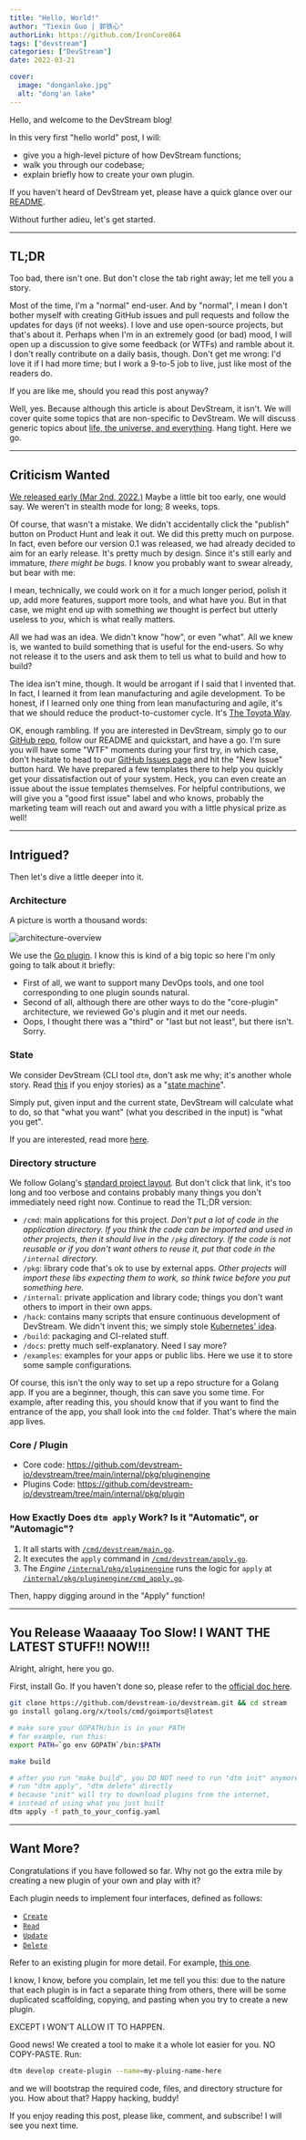 ```yaml
---
title: "Hello, World!"
author: "Tiexin Guo | 郭铁心"
authorLink: https://github.com/IronCore864
tags: ["devstream"]
categories: ["DevStream"]
date: 2022-03-21

cover:
  image: "donganlake.jpg"
  alt: "dong'an lake"
---
```


Hello, and welcome to the DevStream blog!

In this very first "hello world" post, I will:
- give you a high-level picture of how DevStream functions;
- walk you through our codebase;
- explain briefly how to create your own plugin.

If you haven't heard of DevStream yet, please have a quick glance over our [README](https://github.com/devstream-io/devstream).

Without further adieu, let's get started.

---

## TL;DR

Too bad, there isn't one. But don't close the tab right away; let me tell you a story.

Most of the time, I'm a "normal" end-user. And by "normal", I mean I don't bother myself with creating GitHub issues and pull requests and follow the updates for days (if not weeks). I love and use open-source projects, but that's about it. Perhaps when I'm in an extremely good (or bad) mood, I will open up a discussion to give some feedback (or WTFs) and ramble about it. I don't really contribute on a daily basis, though. Don't get me wrong: I'd love it if I had more time; but I work a 9-to-5 job to live, just like most of the readers do.

If you are like me, should you read this post anyway?

Well, yes. Because although this article is about DevStream, it isn't. We will cover quite some topics that are non-specific to DevStream. We will discuss generic topics about [life, the universe, and everything](https://en.wikipedia.org/wiki/42_(number)#The_Hitchhiker's_Guide_to_the_Galaxy). Hang tight. Here we go.

---

## Criticism Wanted

[We released early (Mar 2nd, 2022.)](https://www.producthunt.com/posts/devstream-1) Maybe a little bit too early, one would say. We weren't in stealth mode for long; 8 weeks, tops.

Of course, that wasn't a mistake. We didn't accidentally click the "publish" button on Product Hunt and leak it out. We did this pretty much on purpose. In fact, even before our version 0.1 was released, we had already decided to aim for an early release. It's pretty much by design. Since it's still early and immature, _there might be bugs._ I know you probably want to swear already, but bear with me:

I mean, technically, we could work on it for a much longer period, polish it up, add more features, support more tools, and what have you. But in that case, we might end up with something _we_ thought is perfect but utterly useless to _you_, which is what really matters.

All we had was an idea. We didn't know "how", or even "what". All we knew is, we wanted to build something that is useful for the end-users. So why not release it to the users and ask them to tell us what to build and how to build?

The idea isn't mine, though. It would be arrogant if I said that I invented that. In fact, I learned it from lean manufacturing and agile development. To be honest, if I learned only one thing from lean manufacturing and agile, it's that we should reduce the product-to-customer cycle. It's [The Toyota Way](https://en.wikipedia.org/wiki/The_Toyota_Way).

OK, enough rambling. If you are interested in DevStream, simply go to our [GitHub repo](https://github.com/devstream-io/devstream), follow our README and quickstart, and have a go. I'm sure you will have some "WTF" moments during your first try, in which case, don't hesitate to head to our [GitHub Issues page](https://github.com/devstream-io/devstream/issues) and hit the "New Issue" button hard. We have prepared a few templates there to help you quickly get your dissatisfaction out of your system. Heck, you can even create an issue about the issue templates themselves. For helpful contributions, we will give you a "good first issue" label and who knows, probably the marketing team will reach out and award you with a little physical prize as well!

---

## Intrigued?

Then let's dive a little deeper into it.

### Architecture

A picture is worth a thousand words:

![architecture-overview](./architecture-overview.png)

We use the [Go plugin](https://pkg.go.dev/plugin). I know this is kind of a big topic so here I'm only going to talk about it briefly:

- First of all, we want to support many DevOps tools, and one tool corresponding to one plugin sounds natural.
- Second of all, although there are other ways to do the "core-plugin" architecture, we reviewed Go's plugin and it met our needs.
- Oops, I thought there was a "third" or "last but not least", but there isn't. Sorry.

### State

We consider DevStream (CLI tool `dtm`, don't ask me why; it's another whole story. Read [this](https://github.com/devstream-io/devstream#why-dtm) if you enjoy stories) as a "[state machine](https://en.wikipedia.org/wiki/Finite-state_machine)".

Simply put, given input and the current state, DevStream will calculate what to do, so that "what you want" (what you described in the input) is "what you get".

If you are interested, read more [here](https://github.com/devstream-io/devstream/blob/main/docs/core_concept.md).

### Directory structure

We follow Golang's [standard project layout](https://github.com/golang-standards/project-layout). But don't click that link, it's too long and too verbose and contains probably many things you don't immediately need right now. Continue to read the TL;DR version:

- `/cmd`: main applications for this project. _Don't put a lot of code in the application directory. If you think the code can be imported and used in other projects, then it should live in the `/pkg` directory. If the code is not reusable or if you don't want others to reuse it, put that code in the `/internal` directory._
- `/pkg`: library code that's ok to use by external apps. _Other projects will import these libs expecting them to work, so think twice before you put something here._
- `/internal`: private application and library code; things you don't want others to import in their own apps.
- `/hack`: contains many scripts that ensure continuous development of DevStream. We didn't invent this; we simply stole [Kubernetes' idea](https://github.com/kubernetes/kubernetes/tree/master/hack).
- `/build`: packaging and CI-related stuff.
- `/docs`: pretty much self-explanatory. Need I say more?
- `/examples`: examples for your apps or public libs. Here we use it to store some sample configurations.

Of course, this isn't the only way to set up a repo structure for a Golang app. If you are a beginner, though, this can save you some time. For example, after reading this, you should know that if you want to find the entrance of the app, you shall look into the `cmd` folder. That's where the main app lives.

### Core / Plugin

- Core code: https://github.com/devstream-io/devstream/tree/main/internal/pkg/pluginengine
- Plugins Code: https://github.com/devstream-io/devstream/tree/main/internal/pkg/plugin

### How Exactly Does `dtm apply` Work? Is it "Automatic", or "Automagic"?

1. It all starts with [`/cmd/devstream/main.go`](https://github.com/devstream-io/devstream/blob/main/cmd/devstream/main.go).
2. It executes the `apply` command in [`/cmd/devstream/apply.go`](https://github.com/devstream-io/devstream/blob/main/cmd/devstream/apply.go).
3. The _Engine_ [`/internal/pkg/pluginengine`](https://github.com/devstream-io/devstream/tree/main/internal/pkg/pluginengine) runs the logic for `apply` at [`/internal/pkg/pluginengine/cmd_apply.go`](https://github.com/devstream-io/devstream/blob/main/internal/pkg/pluginengine/cmd_apply.go).

Then, happy digging around in the "Apply" function!

---

## You Release Waaaaay Too Slow! I WANT THE LATEST STUFF!! NOW!!!

Alright, alright, here you go.

First, install Go. If you haven't done so, please refer to the [official doc here](https://go.dev/doc/install).

```bash
git clone https://github.com/devstream-io/devstream.git && cd stream
go install golang.org/x/tools/cmd/goimports@latest

# make sure your GOPATH/bin is in your PATH
# for example, run this:
export PATH=`go env GOPATH`/bin:$PATH

make build

# after you run "make build", you DO NOT need to run "dtm init" anymore
# run "dtm apply", "dtm delete" directly
# because "init" will try to download plugins from the internet,
# instead of using what you just built
dtm apply -f path_to_your_config.yaml
```

---

## Want More?

Congratulations if you have followed so far. Why not go the extra mile by creating a new plugin of your own and play with it?

Each plugin needs to implement four interfaces, defined as follows:
- [`Create`](https://github.com/devstream-io/devstream/blob/main/internal/pkg/pluginengine/plugin.go#L12)
- [`Read`](https://github.com/devstream-io/devstream/blob/main/internal/pkg/pluginengine/plugin.go#L13)
- [`Update`](https://github.com/devstream-io/devstream/blob/main/internal/pkg/pluginengine/plugin.go#L14)
- [`Delete`](https://github.com/devstream-io/devstream/blob/main/internal/pkg/pluginengine/plugin.go#L16)

Refer to an existing plugin for more detail. For example, [this one](https://github.com/devstream-io/devstream/blob/main/cmd/argocd/main.go).

I know, I know, before you complain, let me tell you this: due to the nature that each plugin is in fact a separate thing from others, there will be some duplicated scaffolding, copying, and pasting when you try to create a new plugin.

EXCEPT I WON'T ALLOW IT TO HAPPEN.

Good news! We created a tool to make it a whole lot easier for you. NO COPY-PASTE. Run:

```bash
dtm develop create-plugin --name=my-pluing-name-here
```

and we will bootstrap the required code, files, and directory structure for you. How about that? Happy hacking, buddy!

If you enjoy reading this post, please like, comment, and subscribe! I will see you next time.
